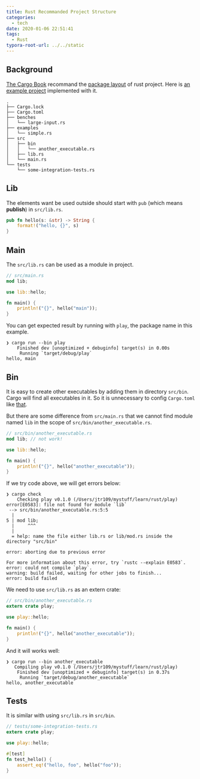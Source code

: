 ```yaml
---
title: Rust Recommanded Project Structure
categories:
  - tech
date: 2020-01-06 22:51:41
tags:
  - Rust
typora-root-url: ../../static
---
```


## Background

[The Cargo Book](https://doc.rust-lang.org/cargo/index.html) recommand the [package layout](https://doc.rust-lang.org/cargo/guide/project-layout.html#package-layout) of rust project. Here is [an example project](https://github.com/jtr109/rust-play/tree/recommand-structure) implemented with it.

```shell
.
├── Cargo.lock
├── Cargo.toml
├── benches
│   └── large-input.rs
├── examples
│   └── simple.rs
├── src
│   ├── bin
│   │   └── another_executable.rs
│   ├── lib.rs
│   └── main.rs
└── tests
    └── some-integration-tests.rs
```

<!-- more -->

## Lib

The elements want be used outside should start with `pub` (which means **publish**) in `src/lib.rs`.

```rust
pub fn hello(s: &str) -> String {
    format!("hello, {}", s)
}
```

## Main

The `src/lib.rs` can be used as a module in project.

```rust
// src/main.rs
mod lib;

use lib::hello;

fn main() {
    println!("{}", hello("main"));
}
```

You can get expected result by running with `play`, the package name in this example.

```shell
❯ cargo run --bin play
    Finished dev [unoptimized + debuginfo] target(s) in 0.00s
     Running `target/debug/play`
hello, main
```

## Bin

It is easy to create other executables by adding them in directory `src/bin`. Cargo will find all executables in it. So it is unnecessary to config `Cargo.toml` like [that](https://stackoverflow.com/a/26946705/6522746).

But there are some difference from `src/main.rs` that we cannot find module named `lib` in the scope of `src/bin/another_executable.rs`.

```rust
// src/bin/another_executable.rs
mod lib; // not work!

use lib::hello;

fn main() {
    println!("{}", hello("another_executable"));
}
```

If we try code above, we will get errors below:

```shell
❯ cargo check
    Checking play v0.1.0 (/Users/jtr109/mystuff/learn/rust/play)
error[E0583]: file not found for module `lib`
 --> src/bin/another_executable.rs:5:5
  |
5 | mod lib;
  |     ^^^
  |
  = help: name the file either lib.rs or lib/mod.rs inside the directory "src/bin"

error: aborting due to previous error

For more information about this error, try `rustc --explain E0583`.
error: could not compile `play`.
warning: build failed, waiting for other jobs to finish...
error: build failed
```

We need to use `src/lib.rs` as an extern crate:

```rust
// src/bin/another_executable.rs
extern crate play;

use play::hello;

fn main() {
    println!("{}", hello("another_executable"));
}
```

And it will works well:

```shell
❯ cargo run --bin another_executable
   Compiling play v0.1.0 (/Users/jtr109/mystuff/learn/rust/play)
    Finished dev [unoptimized + debuginfo] target(s) in 0.37s
     Running `target/debug/another_executable`
hello, another_executable
```

## Tests

It is similar with using `src/lib.rs` in `src/bin`.

```rust
// tests/some-integration-tests.rs
extern crate play;

use play::hello;

#[test]
fn test_hello() {
    assert_eq!("hello, foo", hello("foo"));
}
```

